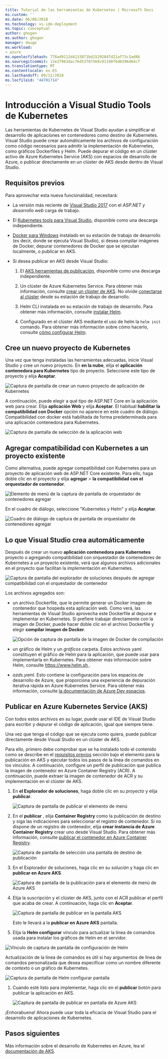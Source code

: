 ```yaml
---
title: Tutorial de las herramientas de Kubernetes | Microsoft Docs
ms.custom: ''
ms.date: 06/08/2018
ms.technology: vs-ide-deployment
ms.topic: conceptual
author: ghogen
ms.author: ghogen
manager: douge
ms.workload:
- azure
ms.openlocfilehash: 778ad9112d4133871bd15292847d21af73c3ad86
ms.sourcegitcommit: 12e2f963dac76d53f87569c01198f6d0396d64cf
ms.translationtype: MT
ms.contentlocale: es-ES
ms.lasthandoff: 09/12/2018
ms.locfileid: "44701714"
---
```

# <a name="get-started-with-visual-studio-kubernetes-tools"></a>Introducción a Visual Studio Tools de Kubernetes

Las herramientas de Kubernetes de Visual Studio ayudan a simplificar el desarrollo de aplicaciones en contenedores como destino de Kubernetes. Visual Studio puede crear automáticamente los archivos de configuración como código necesarios para admitir la implementación de Kubernetes, como gráficos Dockerfiles y Helm. Puede depurar el código en un clúster activo de Azure Kubernetes Service (AKS) con espacios de desarrollo de Azure, o publicar directamente en un clúster de AKS desde dentro de Visual Studio.

## <a name="prerequisites"></a>Requisitos previos

Para aprovechar esta nueva funcionalidad, necesitará:

- La versión más reciente de [Visual Studio 2017](https://visualstudio.microsoft.com/download) con el *ASP.NET y desarrollo web* carga de trabajo.

- El [Kubernetes tools para Visual Studio](https://aka.ms/get-vsk8stools), disponible como una descarga independiente.

- [Docker para Windows](https://store.docker.com/editions/community/docker-ce-desktop-windows) instalado en su estación de trabajo de desarrollo (es decir, donde se ejecuta Visual Studio), si desea compilar imágenes de Docker, depurar contenedores de Docker que se ejecutan localmente, o publicar en AKS.

- Si desea publicar en AKS desde Visual Studio:

    1.  El [AKS herramientas de publicación](https://aka.ms/get-vsk8spublish), disponible como una descarga independiente.

    1.  Un clúster de Azure Kubernetes Service. Para obtener más información, consulte [crear un clúster de AKS](/azure/aks/kubernetes-walkthrough-portal#create-aks-cluster). No olvide [conectarse al clúster](/azure/aks/kubernetes-walkthrough#connect-to-the-cluster) desde su estación de trabajo de desarrollo.

    1.  Helm CLI instalada en su estación de trabajo de desarrollo. Para obtener más información, consulte [instalar Helm](https://github.com/kubernetes/helm/blob/master/docs/install.md).

    1.  Configurado en el clúster AKS mediante el uso de helm la `helm init` comando. Para obtener más información sobre cómo hacerlo, consulte [cómo configurar Helm](/azure/aks/kubernetes-helm#configure-helm).

## <a name="create-a-new-kubernetes-project"></a>Cree un nuevo proyecto de Kubernetes

Una vez que tenga instaladas las herramientas adecuadas, inicie Visual Studio y cree un nuevo proyecto. En **en la nube**, elija el **aplicación contenedora para Kubernetes** tipo de proyecto. Seleccione este tipo de proyecto y elija **Aceptar**.

![Captura de pantalla de crear un nuevo proyecto de aplicación de Kubernetes](media/k8s-tools-new-k8s-app.png)

A continuación, puede elegir a qué tipo de ASP.NET Core en la aplicación web para crear. Elija **aplicación Web** y elija **Aceptar**. El habitual **habilitar la compatibilidad con Docker** opción no aparece en este cuadro de diálogo.  Compatibilidad con docker está habilitada de forma predeterminada para una aplicación contenedora para Kubernetes.

![Captura de pantalla de selección de la aplicación web](media/k8s-tools-web-app-selection-screen.png)

## <a name="add-kubernetes-support-to-an-existing-project"></a>Agregar compatibilidad con Kubernetes a un proyecto existente

Como alternativa, puede agregar compatibilidad con Kubernetes para un proyecto de aplicación web de ASP.NET Core existente. Para ello, haga doble clic en el proyecto y elija **agregar** > **la compatibilidad con el orquestador de contenedor**.

![Elemento de menú de la captura de pantalla de orquestador de contenedores agregar](media/k8s-tools-add-container-orchestrator.png)

En el cuadro de diálogo, seleccione "Kubernetes y Helm" y elija **Aceptar**.

![Cuadro de diálogo de captura de pantalla de orquestador de contenedores agregar](media/k8s-tools-add-container-orchestrator-dialog-box.PNG)

## <a name="what-visual-studio-creates-for-you"></a>Lo que Visual Studio crea automáticamente

Después de crear un nuevo **aplicación contenedora para Kubernetes** proyecto o agregando compatibilidad con orquestador de contenedores de Kubernetes a un proyecto existente, verá que algunos archivos adicionales en el proyecto que facilitan la implementación en Kubernetes.

![Captura de pantalla del explorador de soluciones después de agregar compatibilidad con el orquestador de contenedor](media/k8s-tools-solution-explorer.png)

Los archivos agregados son:

- un archivo Dockerfile, que le permite generar un Docker imagen de contenedor que hospeda esta aplicación web. Como verá, las herramientas de Visual Studio aprovecha este Dockerfile al depurar e implementar en Kubernetes. Si prefiere trabajar directamente con la imagen de Docker, puede hacer doble clic en el archivo Dockerfile y elegir **compilar imagen de Docker**.

   ![Opción de captura de pantalla de la imagen de Docker de compilación](media/k8s-tools-build-docker-image.png)

- un gráfico de Helm y un *gráficos* carpeta. Estos archivos yaml constituyen el gráfico de Helm para la aplicación, que puede usar para implementarla en Kubernetes. Para obtener más información sobre Helm, consulte [ https://www.helm.sh ](https://www.helm.sh).

- *azds.yaml*. Esto contiene la configuración para los espacios de desarrollo de Azure, que proporciona una experiencia de depuración iterativa rápida en Azure Kubernetes Service. Para obtener más información, consulte [la documentación de Azure Dev espacios](https://docs.microsoft.com/azure/dev-spaces/azure-dev-spaces).

## <a name="publish-to-azure-kubernetes-service-aks"></a>Publicar en Azure Kubernetes Service (AKS)

Con todos estos archivos en su lugar, puede usar el IDE de Visual Studio para escribir y depurar el código de aplicación, igual que siempre tiene.

Una vez que tenga el código que se ejecuta como quiera, puede publicar directamente desde Visual Studio en un clúster de AKS.

Para ello, primero debe comprobar que se ha instalado todo el contenido como se describe en el [requisitos previos](#prerequisities) sección bajo el elemento para la publicación en AKS y ejecutar todos los pasos de la línea de comandos en los vínculos. A continuación, configure un perfil de publicación que publica la imagen de contenedor en Azure Container Registry (ACR). A continuación, puede extraer la imagen de contenedor de ACR y su implementación en el clúster de AKS.

1. En **el Explorador de soluciones**, haga doble clic en su *proyecto* y elija **publicar**.

   ![Captura de pantalla de publicar el elemento de menú](media/k8s-tools-publish-project.png)

1. En el **publicar** , elija **Container Registry** como la publicación de destino y siga las indicaciones para seleccionar el registro de contenedor. Si no dispone de un registro de contenedor, elija **crear instancia de Azure Container Registry** crear uno desde Visual Studio. Para obtener más información, consulte [publicar el contenedor en Azure Container Registry](#publish-your-container-to-azure-container-registry).

   ![Captura de pantalla de selección una pantalla de destino de publicación](media/k8s-tools-publish-to-acr.png)

1. En el Explorador de soluciones, haga clic en su *solución* y haga clic en **publicar en Azure AKS**.

   ![Captura de pantalla de la publicación para el elemento de menú de Azure AKS](media/k8s-tools-publish-solution.png)

1. Elija la suscripción y el clúster de AKS, junto con el ACR publicar el perfil que acaba de crear. A continuación, haga clic en **Aceptar**.

   ![Captura de pantalla de publicar en la pantalla AKS](media/k8s-tools-publish-to-aks.png)

   Esto le llevará a la **publicar en Azure AKS** pantalla.

1.  Elija la **Helm configurar** vínculo para actualizar la línea de comandos usada para instalar los gráficos de Helm en el servidor.

   ![Vínculo de captura de pantalla de configuración de Helm](media/k8s-tools-configure-helm.png)

   Actualización de la línea de comandos es útil si hay argumentos de línea de comandos personalizada que desea especificar como un nombre diferente de contexto o un gráfico de Kubernetes.

   ![Captura de pantalla de Helm configurar pantalla](media/k8s-tools-helm-configure-screen.png)

1. Cuando esté listo para implementar, haga clic en el **publicar** botón para publicar la aplicación en AKS.

   ![Captura de pantalla de publicar en pantalla de Azure AKS](media/k8s-tools-publish-screen.png)

¡Enhorabuena! Ahora puede usar toda la eficacia de Visual Studio para el desarrollo de aplicaciones de Kubernetes.

## <a name="next-steps"></a>Pasos siguientes

Más información sobre el desarrollo de Kubernetes en Azure, lea el [documentación de AKS](/azure/aks).
